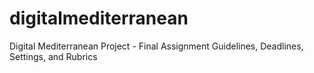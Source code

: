 # digitalmediterranean
Digital Mediterranean Project - Final Assignment Guidelines, Deadlines, Settings, and Rubrics
